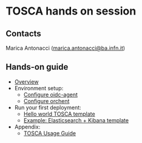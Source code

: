 # TOSCA hands on session

## Contacts

Marica Antonacci (marica.antonacci@ba.infn.it)


## Hands-on guide

- [Overview](orchestrator/overview.md)
- Environment setup:
    - [Configure oidc-agent](orchestrator/oidc_agent.md)
    - [Configure orchent](orchestrator/orchent.md)
- Run your first deployment:
    - [Hello world TOSCA template](orchestrator/tosca_blocks.md)
    - [Example: Elasticsearch + Kibana template](orchestrator/elasticsearch_example.md)
- Appendix:
    - [TOSCA Usage Guide](orchestrator/tosca_usage_guide.md)


